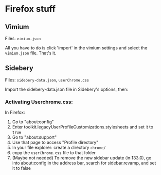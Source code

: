 # Firefox stuff

## Vimium

Files: `vimium.json`

All you have to do is click 'import' in the vimium settings and select the `vimium.json` file. That's it.

## Sidebery

Files: `sidebery-data.json`, `userChrome.css`

Import the sidebery-data.json file in Sidebery's options, then:

### Activating Userchrome.css:

In Firefox:
1. Go to "about:config"
2. Enter toolkit.legacyUserProfileCustomizations.stylesheets and set it to `true`
3. Go to "about:support"
4. Use that page to access "Profile directory"
5. In your file explorer: create a directory `chrome/`
6. copy the `userChrome.css` file to that folder
7. (Maybe not needed) To remove the new sidebar update (in 133.0), go into about:config in the address bar, search for sidebar.revamp, and set it to false
